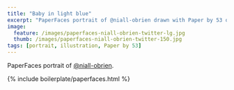 ```yaml
---
title: "Baby in light blue"
excerpt: "PaperFaces portrait of @niall-obrien drawn with Paper by 53 on an iPad."
image: 
  feature: /images/paperfaces-niall-obrien-twitter-lg.jpg
  thumb: /images/paperfaces-niall-obrien-twitter-150.jpg
tags: [portrait, illustration, Paper by 53]
---
```


PaperFaces portrait of [@niall-obrien](http://twitter.com/niall-obrien).

{% include boilerplate/paperfaces.html %}